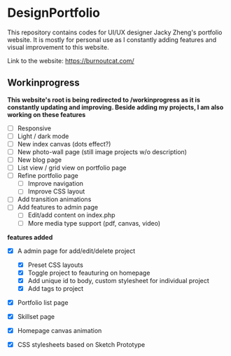 DesignPortfolio
================
This repository contains codes for UI/UX designer Jacky Zheng's portfolio website. It is mostly for personal use as I constantly adding features and visual improvement to this website. 



Link to the website: <https://burnoutcat.com/>


Workinprogress 
-------------------
__This website's root is being redirected to /workinprogress as it is constantly updating and improving. Beside adding my projects, I am also working on these features__
- [ ] Responsive 
- [ ] Light / dark mode
- [ ] New index canvas (dots effect?)
- [ ] New photo-wall page (still image projects w/o description)
- [ ] New blog page
- [ ] List view / grid view on portfolio page
- [ ] Refine portfolio page
  - [ ] Improve navigation
  - [ ] Improve CSS layout
- [ ] Add transition animations
- [ ] Add features to admin page
  - [ ] Edit/add content on index.php
  - [ ] More media type support (pdf, canvas, video)
  
__features added__
  
- [x] A admin page for add/edit/delete project
  - [x] Preset CSS layouts
  - [x] Toggle project to feauturing on homepage
  - [x] Add unique id to body, custom stylesheet for individual project
  - [x] Add tags to project
- [x] Portfolio list page
- [x] Skillset page
- [x] Homepage canvas animation
- [x] CSS stylesheets based on Sketch Prototype
  
  